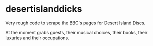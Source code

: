 # desertislanddicks

Very rough code to scrape the BBC's pages for Desert Island Discs.

At the moment grabs guests, their musical choices, their books, their luxuries and their occupations.
